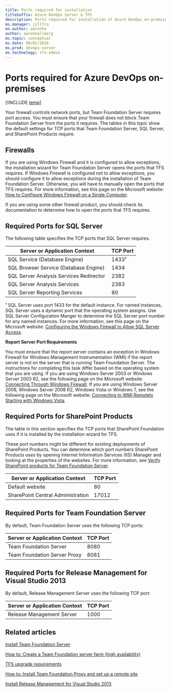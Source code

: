 ```yaml
---
title: Ports required for installation 
titleSuffix: Azure DevOps Server & TFS 
description: Ports required for installation of Azure DevOps on-premises
ms.manager: jillfra
ms.author: aaronha
author: aaronhallberg
ms.topic: conceptual
ms.date: 09/01/2016
ms.prod: devops-server
ms.technology: tfs-admin
---
```


# Ports required for Azure DevOps on-premises

[!INCLUDE [temp](../_shared/version-tfs-all-versions.md)]

Your firewall controls network ports, but Team Foundation Server requires port access. You must ensure that your firewall does not block Team Foundation Server from the ports it requires. The tables in this topic show the default settings for TCP ports that Team Foundation Server, SQL Server, and SharePoint Products require.

## Firewalls

If you are using Windows Firewall and it is configured to allow exceptions, the installation wizard for Team Foundation Server opens the ports that TFS requires. If Windows Firewall is configured not to allow exceptions, you should configure it to allow exceptions during the installation of Team Foundation Server. Otherwise, you will have to manually open the ports that TFS requires. For more information, see this page on the Microsoft website: [How to Configure Windows Firewall on a Single Computer](https://technet.microsoft.com/library/cc875811.aspx).

If you are using some other firewall product, you should check its documentation to determine how to open the ports that TFS requires.

## Required Ports for SQL Server

The following table specifies the TCP ports that SQL Server requires.

|**Server or Application Context**|**TCP Port**|
|---|---|
|SQL Service (Database Engine)|1433¹|
|SQL Browser Service (Database Engine)|1434|
|SQL Server Analysis Services Redirector |2382|
|SQL Server Analysis Services|2383|
|SQL Server Reporting Services|80|

¹ SQL Server uses port 1433 for the default instance. For named instances, SQL Server uses a dynamic port that the operating system assigns. Use SQL Server Configuration Manger to determine the SQL Server port number for any named instances. For more information, see this page on the Microsoft website: [Configuring the Windows Firewall to Allow SQL Server Access](https://msdn.microsoft.com/library/cc646023.aspx).

**Report Server Port Requirements**

You must ensure that the report server contains an exception in Windows Firewall for Windows Management Instrumentation (WMI) if the report server is not on the server that is running Team Foundation Server. The instructions for completing this task differ based on the operating system that you are using. If you are using Windows Server 2003 or Windows Server 2003 R2, see the following page on the Microsoft website: [Connecting Through Windows Firewall](https://msdn.microsoft.com/library/aa389286(VS.85).aspx). If you are using Windows Server 2008, Windows Server 2008 R2, Windows Vista or Windows 7, see the following page on the Microsoft website: [Connecting to WMI Remotely Starting with Windows Vista](https://msdn.microsoft.com/library/aa822854(VS.85).aspx).

## Required Ports for SharePoint Products

The table in this section specifies the TCP ports that SharePoint Foundation uses if it is installed by the installation wizard for TFS. 

These port numbers might be different for existing deployments of SharePoint Products. You can determine which port numbers SharePoint Products uses by opening Internet Information Services (IIS) Manager and looking at the properties of the websites. For more information, see [Verify SharePoint products for Team Foundation Server](../install/sharepoint/verify-sharepoint.md).

|**Server or Application Context**|**TCP Port**|
|---|---|
|Default website|80|
|SharePoint Central Administration|17012|

## Required Ports for Team Foundation Server

By default, Team Foundation Server uses the following TCP ports:

|**Server or Application Context**|**TCP Port**|
|---|---|
|Team Foundation Server|8080|
|Team Foundation Server Proxy|8081|

## Required Ports for Release Management for Visual Studio 2013

By default, Release Management Server uses the following TCP port:

|**Server or Application Context**|**TCP Port**|
|---|---|
|Release Management Server|1000|


## Related articles

[Install Team Foundation Server](../install/install-2013/install-tfs.md) 

[How to: Create a Team Foundation server farm (high availability)](../install/create-tfs-farm.md) 

[TFS upgrade requirements](../upgrade/upgrade-2013/upgrade-2013-requirements.md) 

[How to: Install Team Foundation Proxy and set up a remote site](../install/install-proxy-setup-remote.md) 

[Install Release Management for Visual Studio 2013](https://msdn.microsoft.com/library/dn593700%28v=vs.120%29.aspx) 
